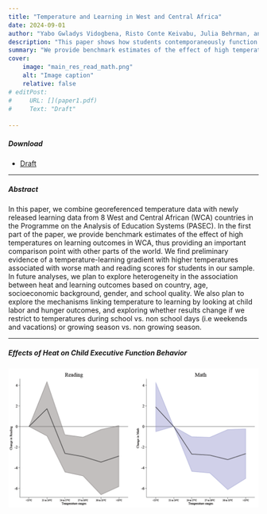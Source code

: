 ```yaml
---
title: "Temperature and Learning in West and Central Africa" 
date: 2024-09-01
author: "Yabo Gwladys Vidogbena, Risto Conte Keivabu, Julia Behrman, and Liliana Andriano "
description: "This paper shows how students contemporaneously function under hot temperatures in the context of a developing country." 
summary: "We provide benchmark estimates of the effect of high temperatures on learning outcomes in WCA, thus providing an important comparison point with other parts of the world." 
cover:
    image: "main_res_read_math.png"
    alt: "Image caption"
    relative: false
# editPost:
#     URL: [](paper1.pdf)
#     Text: "Draft"

---
```


<!-- --- -->

##### Download

+ [Draft](temperature_learning_west_east_africa.pdf)
<!-- + [Online appendix](appendix1.pdf) -->
<!-- + [Code and data](https://github.com/pmichaillat/job-rationing) -->

---

##### Abstract

In this paper, we combine georeferenced temperature data with newly released learning data from 8 West and Central African (WCA) countries in the Programme on the Analysis of Education Systems (PASEC). In the first part of the paper, we provide benchmark estimates of the effect of high temperatures on learning outcomes in WCA, thus providing an important comparison point with other parts of the world. We find preliminary evidence of a temperature-learning gradient with higher temperatures associated with worse math and reading scores for students in our sample. In future analyses, we plan to explore heterogeneity in the association between heat and learning outcomes based on country, age, socioeconomic background, gender, and school quality. We also plan to explore the mechanisms linking temperature to learning by looking at child labor and hunger outcomes, and exploring whether results change if we restrict to temperatures during school vs. non
school days (i.e weekends and vacations) or growing season vs. non growing season.

---

##### Effects of Heat on Child Executive Function Behavior

![](main_res_read_math.PNG)

<!-- --- -->

<!-- ##### Citation -->

<!-- Author. Year. "Title." *Journal* Volume (Issue): First page–Last page. https://doi.org/paper_doi.

```BibTeX
@article{AAYY,
author = {Author},
doi = {paper_doi},
journal = {Journal},
number = {Issue},
pages = {XXX--YYY},
title ={Title},
volume = {Volume},
year = {Year}}
``` -->

<!-- --- -->

<!-- ##### Related material -->

<!-- + [Presentation slides](presentation1.pdf)
+ [Dissertation title](https://escholarship.org/uc/item/7jr3m96r) – PhD dissertation on which this paper is based.
+ [Column title](https://cep.lse.ac.uk/pubs/download/cp365.pdf) – Nontechnical column describing the paper. -->